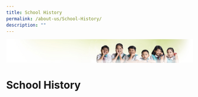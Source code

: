 ```yaml
---
title: School History
permalink: /about-us/School-History/
description: ""
---
```

![](/images/Banner.jpg)

School History
==============